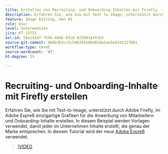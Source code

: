 ```yaml
---
title: Erstellen von Recruiting- und Onboarding-Inhalten mit Firefly
description: Erfahren Sie, wie Sie mit Text-to-Image, unterstützt durch Adobe Firefly, im Adobe Expreß einzigartige Grafiken für die Anwerbung und das Onboarding von Inhalten erstellen können.
feature: Image Editing, Gen AI
role: User
level: Intermediate
jira: KT-13755
exl-id: 58a1416f-7546-48db-93c0-825983af41b3
source-git-commit: 068b3b3cc5c5d6281e06d810a1ee5e3242227881
workflow-type: tm+mt
source-wordcount: '87'
ht-degree: 1%

---
```


# Recruiting- und Onboarding-Inhalte mit Firefly erstellen

Erfahren Sie, wie Sie mit Text-to-Image, unterstützt durch Adobe Firefly, im Adobe Expreß einzigartige Grafiken für die Anwerbung von Mitarbeitern und Onboarding-Inhalte erstellen. In diesem Beispiel werden Vorlagen verwendet, damit jeder im Unternehmen Inhalte erstellt, die genau der Marke entsprechen. In diesem Tutorial wird der neue [Adobe Expreß](https://www.adobe.com/express/) verwendet.

>[!VIDEO](https://video.tv.adobe.com/v/3422411?quality=12&learn=on&hidetitle=true)
